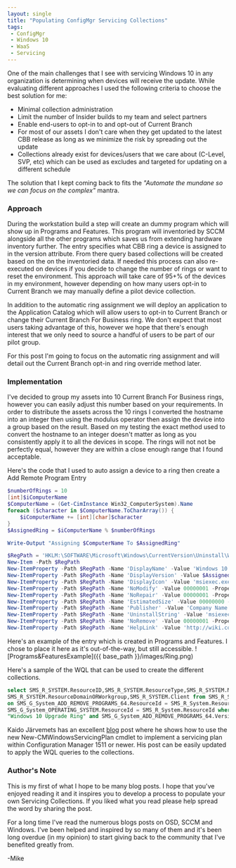 ```yaml
---
layout: single
title: "Populating ConfigMgr Servicing Collections"
tags: 
 - ConfigMgr
 - Windows 10
 - WaaS
 - Servicing
---
```


One of the main challenges that I see with servicing Windows 10 in any organization is determining when devices will receive the update. While evaluating different approaches I used the following criteria to choose the best solution for me:

* Minimal collection administration 
* Limit the number of Insider builds to my team and select partners
* Enable end-users to opt-in to and opt-out of Current Branch
* For most of our assets I don't care when they get updated to the latest CBB release as long as we minimize the risk by spreading out the update
* Collections already exist for devices/users that we care about (C-Level, SVP, etc) which can be used as excludes and targeted for updating on a different schedule

The solution that I kept coming back to fits the *"Automate the mundane so we can focus on the complex"* mantra. 

### Approach
During the workstation build a step will create an dummy program which will show up in Programs and Features. This program will inventoried by SCCM alongside all the other programs which saves us from extending hardware inventory further. The entry specifies what CBB ring a device is assigned to in the version attribute. From there query based collections will be created based on the on the inventoried data. If needed this process can also re-executed on devices if you decide to change the number of rings or want to reset the environment. This approach will take care of 95+% of the devices in my environment, however depending on how many users opt-in to Current Branch we may manually define a pilot device collection. 

In addition to the automatic ring assignment we will deploy an application to the Application Catalog which will allow users to opt-in to Current Branch or change their Current Branch For Business ring. We don't expect that most users taking advantage of this, however we hope that there's enough interest that we only need to source a handful of users to be part of our pilot group.

For this post I'm going to focus on the automatic ring assignment and will detail out the Current Branch opt-in and ring override method later. 

### Implementation
I've decided to group my assets into 10 Current Branch For Business rings, however you can easily adjust this number based on your requirements. In order to distribute the assets across the 10 rings I converted the hostname into an integer then using the modulus operator then assign the device into a group based on the result. Based on my testing the exact method used to convert the hostname to an integer doesn't matter as long as you consistently apply it to all the devices in scope. The rings will not not be perfectly equal, however they are within a close enough range that I found acceptable. 

Here's the code that I used to auto assign a device to a ring then create a Add Remote Program Entry

```powershell
$numberOfRings = 10
[int]$iComputerName
$ComputerName = (Get-CimInstance Win32_ComputerSystem).Name
foreach ($character in $ComputerName.ToCharArray()) {
    $iComputerName += [int][char]$character
}
$AssignedRing = $iComputerName % $numberOfRings

Write-Output "Assigning $ComputerName To $AssignedRing"

$RegPath = 'HKLM:\SOFTWARE\Microsoft\Windows\CurrentVersion\Uninstall\Windows 10 Upgrade Ring'
New-Item -Path $RegPath
New-ItemProperty -Path $RegPath -Name 'DisplayName' -Value 'Windows 10 Upgrade Ring' -PropertyType String
New-ItemProperty -Path $RegPath -Name 'DisplayVersion' -Value $AssignedRing -PropertyType String
New-ItemProperty -Path $RegPath -Name 'DisplayIcon' -Value 'msiexec.exe' -PropertyType String
New-ItemProperty -Path $RegPath -Name 'NoModify' -Value 00000001 -PropertyType DWord
New-ItemProperty -Path $RegPath -Name 'NoRepair' -Value 00000001 -PropertyType DWord
New-ItemProperty -Path $RegPath -Name 'EstimatedSize' -Value 00000000 -PropertyType DWord
New-ItemProperty -Path $RegPath -Name 'Publisher' -Value 'Company Name' -PropertyType String
New-ItemProperty -Path $RegPath -Name 'UninstallString' -Value 'msiexec.exe' -PropertyType String
New-ItemProperty -Path $RegPath -Name 'NoRemove' -Value 00000001 -PropertyType DWord
New-ItemProperty -Path $RegPath -Name 'HelpLink' -Value 'http://wiki.company.com/wiki/index.php/WaaS' -PropertyType String
```
Here's an example of the entry which is created in Programs and Features. I chose to place it here as it's out-of-the-way, but still accessible. 
![Programs&FeaturesExample]({{ base_path }}/images/Ring.png)

Here's a sample of the WQL that can be used to create the different collections. 

```sql
select SMS_R_SYSTEM.ResourceID,SMS_R_SYSTEM.ResourceType,SMS_R_SYSTEM.Name,SMS_R_SYSTEM.SMSUniqueIdentifier,
SMS_R_SYSTEM.ResourceDomainORWorkgroup,SMS_R_SYSTEM.Client from SMS_R_System inner join SMS_G_System_ADD_REMOVE_PROGRAMS_64 
on SMS_G_System_ADD_REMOVE_PROGRAMS_64.ResourceId = SMS_R_System.ResourceId inner join SMS_G_System_OPERATING_SYSTEM on
SMS_G_System_OPERATING_SYSTEM.ResourceId = SMS_R_System.ResourceId where SMS_G_System_ADD_REMOVE_PROGRAMS_64.DisplayName = 
"Windows 10 Upgrade Ring" and SMS_G_System_ADD_REMOVE_PROGRAMS_64.Version = "4" and SMS_G_System_OPERATING_SYSTEM.Caption like "Microsoft Windows 10%"
```

Kaido Järvemets has an excellent [blog](http://blog.coretech.dk/kaj/creating-configmgr-servicing-plans-with-powershell/ "Kaido's Blog: Creating ConfigMgr Servicing Plans with PowerShell") post where he shows how to use the new New-CMWindowsServicingPlan cmdlet to implement a servicing plan within Configuration Manager 1511 or newer. His post can be easily updated to apply the WQL queries to the collections.

### Author's Note
This is my first of what I hope to be many blog posts. I hope that you've enjoyed reading it and it inspires you to develop a process to populate your own Servicing Collections. If you liked what you read please help spread the word by sharing the post. 

For a long time I've read the numerous blogs posts on OSD, SCCM and Windows. I've been helped and inspired by so many of them and it's been long overdue (in my opinion) to start giving back to the community that I've benefited greatly from.

-Mike
